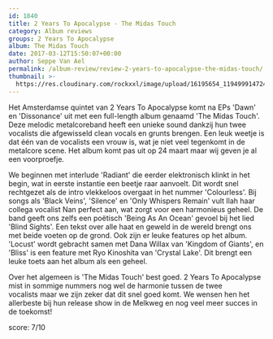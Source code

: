 ```yaml
---
id: 1840
title: 2 Years To Apocalypse - The Midas Touch
category: Album reviews
groups: 2 Years To Apocalypse
album: The Midas Touch
date: 2017-03-12T15:50:07+00:00
author: Seppe Van Ael
permalink: /album-review/review-2-years-to-apocalypse-the-midas-touch/
thumbnail: >-
  https://res.cloudinary.com/rockxxl/image/upload/16195654_1194999147242989_1804215027529303802_n.jpg
---
```

Het Amsterdamse quintet van 2 Years To Apocalypse komt na EPs 'Dawn' en 'Dissonance' uit met een full-length album genaamd 'The Midas Touch'. Deze melodic metalcoreband heeft een unieke sound dankzij hun twee vocalists die afgewisseld clean vocals en grunts brengen. Een leuk weetje is dat één van de vocalists een vrouw is, wat je niet veel tegenkomt in de metalcore scene. Het album komt pas uit op 24 maart maar wij geven je al een voorproefje.

We beginnen met interlude 'Radiant' die eerder elektronisch klinkt in het begin, wat in eerste instantie een beetje raar aanvoelt. Dit wordt snel rechtgezet als de intro vlekkeloos overgaat in het nummer 'Colourless'. Bij songs als 'Black Veins', 'Silence' en 'Only Whispers Remain' vult Ilah haar collega vocalist Nan perfect aan, wat zorgt voor een harmonieus geheel. De band geeft ons zelfs een poëtisch 'Being As An Ocean' gevoel bij het lied 'Blind Sights'. Een tekst over alle haat en geweld in de wereld brengt ons met beide voeten op de grond. Ook zijn er leuke features op het album. 'Locust' wordt gebracht samen met Dana Willax van 'Kingdom of Giants', en 'Bliss' is een feature met Ryo Kinoshita van 'Crystal Lake'. Dit brengt een leuke toets aan het album als een geheel.

Over het algemeen is 'The Midas Touch' best goed. 2 Years To Apocalypse mist in sommige nummers nog wel de harmonie tussen de twee vocalists maar we zijn zeker dat dit snel goed komt. We wensen hen het allerbeste bij hun release show in de Melkweg en nog veel meer succes in de toekomst!

score: 7/10
